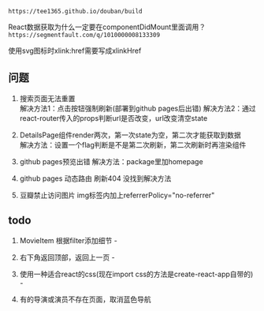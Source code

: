 `https://tee1365.github.io/douban/build`

React数据获取为什么一定要在componentDidMount里面调用？
`https://segmentfault.com/q/1010000008133309`

使用svg图标时xlink:href需要写成xlinkHref

## 问题

1.  搜索页面无法重置  
    解决方法1：点击按钮强制刷新(部署到github pages后出错)
    解决方法2：通过react-router传入的props判断url是否改变，url改变清空state

2.  DetailsPage组件render两次，第一次state为空，第二次才能获取到数据  
    解决方法：设置一个flag判断是不是第二次刷新，第二次刷新时再渲染组件

3.  github pages预览出错
    解决方法：package里加homepage

4.  github pages 动态路由 刷新404
    没找到解决方法

5.  豆瓣禁止访问图片
    img标签内加上referrerPolicy="no-referrer"

## todo

1.  MovieItem 根据filter添加细节 -

2.  右下角返回顶部，返回上一页 -

3.  使用一种适合react的css(现在import css的方法是create-react-app自带的) -

4.  有的导演或演员不存在页面，取消蓝色导航
